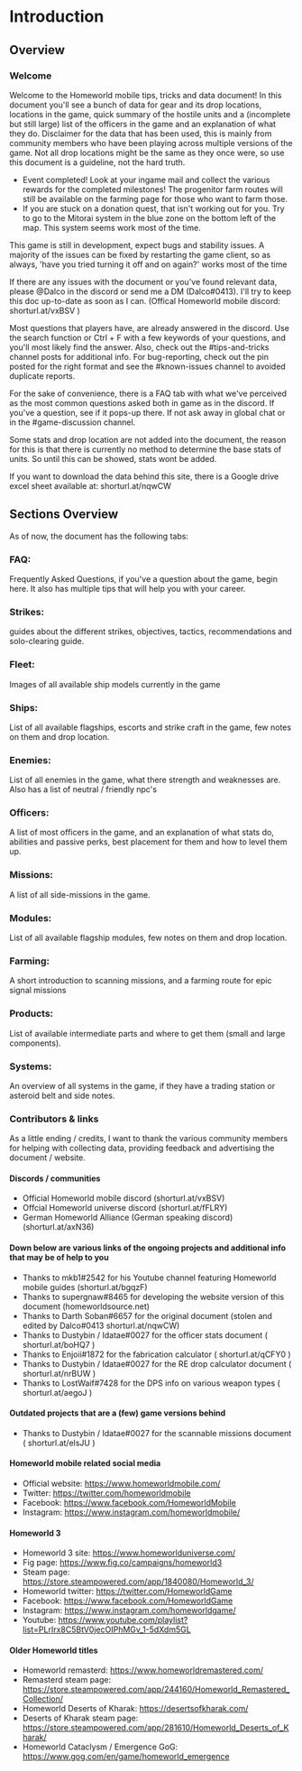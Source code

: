 # Introduction

## Overview

### Welcome

Welcome to the Homeworld mobile tips, tricks and data document! In this document you'll see a bunch of data for gear and its drop locations, locations in the game, quick summary of the hostile units and a (incomplete but still large) list of the officers in the game and an explanation of what they do. Disclaimer for the data that has been used, this is mainly from community members who have been playing across multiple versions of the game. Not all drop locations might be the same as they once were, so use this document is a guideline, not the hard truth.

- Event completed! Look at your ingame mail and collect the various rewards for the completed milestones! The progenitor farm routes will still be available on the farming page for those who want to farm those.
- If you are stuck on a donation quest, that isn't working out for you. Try to go to the Mitorai system in the blue zone on the bottom left of the map. This system seems work most of the time.
 
This game is still in development, expect bugs and stability issues. A majority of the issues can be fixed by restarting the game client, so as always, 'have you tried turning it off and on again?' works most of the time

If there are any issues with the document or you've found relevant data, please @Dalco in the discord or send me a DM (Dalco#0413). I'll try to keep this doc up-to-date as soon as I can. (Offical Homeworld mobile discord: shorturl.at/vxBSV )

Most questions that players have, are already answered in the discord. Use the search function or Ctrl + F with a few keywords of your questions, and you'll most likely find the answer. Also, check out the #tips-and-tricks channel posts for additional info. For bug-reporting, check out the pin posted for the right format and see the #known-issues channel to avoided duplicate reports.

For the sake of convenience, there is a FAQ tab with what we've perceived as the most common questions asked both in game as in the discord. If you've a question, see if it pops-up there. If not ask away in global chat or in the #game-discussion channel.

Some stats and drop location are not added into the document, the reason for this is that there is currently no method to determine the base stats of units. So until this can be showed, stats wont be added.

If you want to download the data behind this site, there is a Google drive excel sheet available at: shorturl.at/nqwCW


## Sections Overview

As of now, the document has the following tabs:

### FAQ: 
Frequently Asked Questions, if you've a question about the game, begin here. It also has multiple tips that will help you with your career.

### Strikes:
guides about the different strikes,  objectives, tactics, recommendations and solo-clearing guide.

### Fleet:
Images of all available ship models currently in the game

### Ships:
List of all available flagships, escorts and strike craft in the game, few notes on them and drop location.

### Enemies: 
List of all enemies in the game, what there strength and weaknesses are. Also has a list of neutral / friendly npc's

### Officers:
A list of most officers in the game, and an explanation of what stats do, abilities and passive perks, best placement for them and how to level them up.

### Missions: 
A list of all side-missions in the game.

### Modules:
List of all available flagship modules, few notes on them and drop location.

### Farming: 
A short introduction to scanning missions, and a farming route for epic signal missions

### Products: 
List of available intermediate parts and where to get them (small and large components).

### Systems: 
An overview of all systems in the game, if they have a trading station or asteroid belt and side notes.


### Contributors & links
As a little ending / credits, I want to thank the various community members for helping with collecting data, providing feedback and advertising the document / website.


#### Discords / communities

- Official Homeworld mobile discord (shorturl.at/vxBSV)
- Offcial Homeworld universe discord (shorturl.at/fFLRY)
- German Homeworld Alliance (German speaking discord) (shorturl.at/axN36)

#### Down below are various links of the ongoing projects and additional info that may be of help to you

- Thanks to mkb1#2542 for his Youtube channel featuring Homeworld mobile guides (shorturl.at/bgqzF)
- Thanks to supergnaw#8465 for developing the website version of this document (homeworldsource.net)
- Thanks to Darth Soban#6657 for the original document (stolen and edited by Dalco#0413 shorturl.at/nqwCW)
- Thanks to Dustybin / Idatae#0027 for the officer stats document ( shorturl.at/boHQ7 )
- Thanks to Enjoii#1872 for the fabrication calculator ( shorturl.at/qCFY0 )
- Thanks to Dustybin / Idatae#0027 for the RE drop calculator document ( shorturl.at/nrBUW )
- Thanks to LostWaif#7428 for the DPS info on various weapon types ( shorturl.at/aegoJ )

#### Outdated projects that are a (few) game versions behind

- Thanks to Dustybin / Idatae#0027 for the scannable missions document ( shorturl.at/elsJU )

#### Homeworld mobile related social media

- Official website: https://www.homeworldmobile.com/
- Twitter: https://twitter.com/homeworldmobile
- Facebook: https://www.facebook.com/HomeworldMobile
- Instagram: https://www.instagram.com/homeworldmobile/

#### Homeworld 3

- Homeworld 3 site: https://www.homeworlduniverse.com/
- Fig page: https://www.fig.co/campaigns/homeworld3
- Steam page: https://store.steampowered.com/app/1840080/Homeworld_3/
- Homeworld twitter: https://twitter.com/HomeworldGame
- Facebook: https://www.facebook.com/HomeworldGame
- Instagram: https://www.instagram.com/homeworldgame/
- Youtube: https://www.youtube.com/playlist?list=PLrIrx8C5BtV0jecOIPhMGv_1-5dXdm5GL

#### Older Homeworld titles

- Homeworld remasterd: https://www.homeworldremastered.com/
- Remasterd steam page: https://store.steampowered.com/app/244160/Homeworld_Remastered_Collection/
- Homeworld Deserts of Kharak: https://desertsofkharak.com/
- Deserts of Kharak steam page: https://store.steampowered.com/app/281610/Homeworld_Deserts_of_Kharak/
- Homeworld Cataclysm / Emergence GoG: https://www.gog.com/en/game/homeworld_emergence
